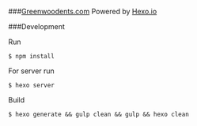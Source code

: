 ###[Greenwoodents.com](http://greenwoodents.com/)
Powered by [Hexo.io](https://github.com/hexojs/hexo)

###Development

Run
```
$ npm install
```

For server run
```
$ hexo server
```

Build
```
$ hexo generate && gulp clean && gulp && hexo clean
```
